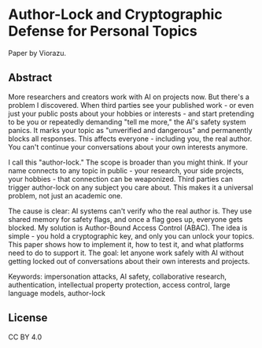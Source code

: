 # Author-Lock and Cryptographic Defense for Personal Topics

Paper by Viorazu.

## Abstract

More researchers and creators work with AI on projects now. But there's a problem I discovered. When third parties see your published work - or even just your public posts about your hobbies or interests - and start pretending to be you or repeatedly demanding "tell me more," the AI's safety system panics. It marks your topic as "unverified and dangerous" and permanently blocks all responses. This affects everyone - including you, the real author. You can't continue your conversations about your own interests anymore.

I call this "author-lock." The scope is broader than you might think. If your name connects to any topic in public - your research, your side projects, your hobbies - that connection can be weaponized. Third parties can trigger author-lock on any subject you care about. This makes it a universal problem, not just an academic one.

The cause is clear: AI systems can't verify who the real author is. They use shared memory for safety flags, and once a flag goes up, everyone gets blocked. My solution is Author-Bound Access Control (ABAC). The idea is simple - you hold a cryptographic key, and only you can unlock your topics. This paper shows how to implement it, how to test it, and what platforms need to do to support it. The goal: let anyone work safely with AI without getting locked out of conversations about their own interests and projects.

Keywords: impersonation attacks, AI safety, collaborative research, authentication, intellectual property protection, access control, large language models, author-lock

## License
CC BY 4.0
